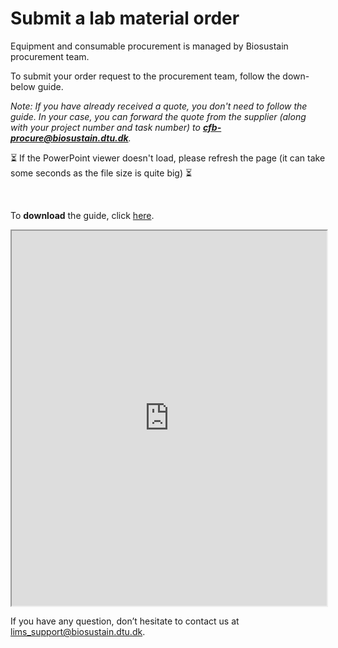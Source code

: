 # Submit a lab material order

Equipment and consumable procurement is managed by Biosustain procurement team. 

To submit your order request to the procurement team, follow the down-below guide.

_Note: If you have already received a quote, you don't need to follow the guide. In your case, you can forward the quote from the supplier (along with your project number and task number) to **cfb-procure@biosustain.dtu.dk**._ 

⏳ If the PowerPoint viewer doesn't load, please refresh the page (it can take some seconds as the file size is quite big) ⏳

<br/>

To **download** the guide, click [here](../_static/files/material_order_guide.pdf).

<iframe src="https://docs.google.com/gview?url=https://biosustain.github.io/benchling-resources/_static/files/material_order_guide.pdf&embedded=true" width="100%" height="600px"></iframe>

If you have any question, don’t hesitate to contact us at [lims_support@biosustain.dtu.dk](mailto:lims_support@biosustain.dtu.dk).


